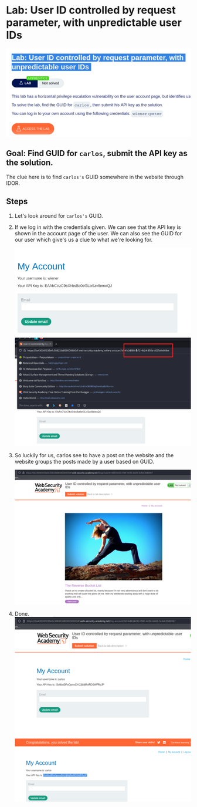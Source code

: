 # Lab: User ID controlled by request parameter, with unpredictable user IDs

![](Pasted%20image%2020250223044247.png)

## Goal: Find GUID for `carlos`, submit the API key as the solution.

The clue here is to find `carlos's` GUID somewhere in the website through IDOR.

## Steps

1. Let's look around for `carlos's` GUID.
2. If we log in with the credentials given. We can see that the API key is shown in the account page of the user. We can also see the GUID for our user which give's us a clue to what we're looking for.

	![](Pasted%20image%2020250223044617.png)
	![](Pasted%20image%2020250223044721.png)

3. So luckily for us, carlos see to have a post on the website and the website groups the posts made by a user based on GUID.

	![](Pasted%20image%2020250223045544.png)

4. Done.
	![](Pasted%20image%2020250223045852.png)
	![](Pasted%20image%2020250223045920.png)
	